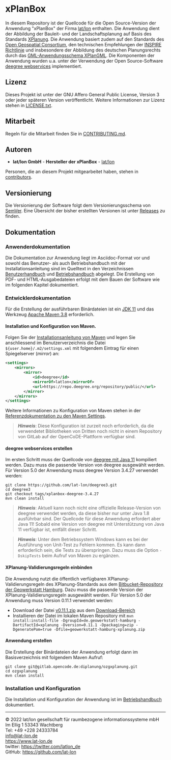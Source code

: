 # xPlanBox

In diesem Repository ist der Quellcode für die Open Source-Version der Anwendung "xPlanBox" der Firma [lat/lon](https://www.lat-lon.de) enthalten. Die Anwendung dient der Abbildung der Bauleit- und der Landschaftsplanung auf Basis des Standards [XPlanung](https://xleitstelle.de/xplanung/ueber_xplanung). Die Anwendung basiert zudem auf den Standards des [Open Geospatial Consortium](https://www.ogc.org/), den technischen Empfehlungen der [INSPIRE Richtlinie](https://inspire.ec.europa.eu/) und insbesondere der Abbildung des deutschen Planungsrechts durch das [GML-Anwendungsschema XPlanGML](https://xleitstelle.de/xplanung/releases-xplanung). Die Komponenten der Anwendung wurden u.a. unter der Verwendung der Open Source-Software [deegree webservices](https://www.deegree.org) implementiert.

## Lizenz

Dieses Projekt ist unter der GNU Affero General Public License, Version 3 oder jeder späteren Version veröffentlicht. Weitere Informationen zur Lizenz stehen in [LICENSE.txt](LICENSE.txt).

## Mitarbeit

Regeln für die Mitarbeit finden Sie in [CONTRIBUTING.md](CONTRIBUTING.md).

## Autoren

* **lat/lon GmbH** - **Hersteller der xPlanBox** - [lat/lon](https://github.com/lat-lon)

Personen, die an diesem Projekt mitgearbeitet haben, stehen in [contributors](CONTRIBUTORS.md).

## Versionierung

Die Versionierung der Software folgt dem Versionierungsschema von [SemVer](http://semver.org/). Eine Übersicht der bisher erstellten Versionen ist unter [Releases](../../releases) zu finden. 

## Dokumentation

### Anwenderdokumentation

Die Dokumentation zur Anwendung liegt im Asciidoc-Format vor und sowohl das Benutzer- als auch Betriebshandbuch mit der Installationsanleitung sind im Quelltext in den Verzeichnissen [Benutzerhandbuch](xplan-documentation/xplan-benutzerhandbuch/src/main/asciidoc) und [Betriebshandbuch](xplan-documentation/xplan-betriebshandbuch/src/main/asciidoc) abgelegt. Die Erstellung von PDF- und HTML-Ausgabedateien erfolgt mit dem Bauen der Software wie im folgenden Kapitel dokumentiert.

### Entwicklerdokumentation

Für die Erstellung der ausführbaren Binärdateien ist ein [JDK 11](https://adoptium.net/?variant=openjdk11&jvmVariant=hotspot) und das Werkzeug [Apache Maven 3.8](https://maven.apache.org/) erforderlich.

#### Installation und Konfiguration von Maven. 

Folgen Sie der [Installationsanleitung von Maven](https://maven.apache.org/install.html) und legen Sie anschliessend im Benutzerverzeichnis die Datei `${user.home}/.m2/settings.xml` mit folgendem Eintrag für einen Spiegelserver (_mirror_) an:
```xml
<settings>
    <mirrors>
        <mirror>
            <id>deegree</id>
            <mirrorOf>latlon</mirrorOf>
            <url>https://repo.deegree.org/repository/public/</url>
        </mirror>
    </mirrors>
</settings>
```
Weitere Informationen zu Konfiguration von Maven stehen in der [Referenzdokumentation zu den Maven Settings](https://maven.apache.org/settings.html).

> **_Hinweis_**: Diese Konfiguration ist zurzeit noch erforderlich, da die verwendetet Bibliotheken von Dritten noch nicht in einem Repository von GitLab auf der OpenCoDE-Plattform verfügbar sind.

#### deegree webservices erstellen

Im ersten Schritt muss der Quellcode von [deegree mit Java 11](https://github.com/lat-lon/deegree3/tree/xplanbox) kompiliert werden. Dazu muss die passende Version von deegree ausgewählt werden. Für Version 5.0 der Anwendung muss deegree Version 3.4.27 verwendet werden:

```shell
git clone https://github.com/lat-lon/deegree3.git
cd deegree3
git checkout tags/xplanbox-deegree-3.4.27
mvn clean install
```
> **_Hinweis_**: Aktuell kann noch nicht eine offizielle Release-Version von deegree verwendet werden, da diese bisher nur unter Java 1.8 ausführbar sind. Der Quellcode für diese Anwendung erfordert aber Java 11! Sobald eine Version von deegree mit Unterstützung von Java 11 verfügbar ist, entfällt dieser Schritt.

> **_Hinweis_**: Unter dem Betriebssystem Windows kann es bei der Ausführung von Unit-Test zu Fehlern kommen. Es kann dann erforderlich sein, die Tests zu überspringen. Dazu muss die Option `-DskipTests` beim Aufruf von Maven zu ergänzen.

#### XPlanung-Validierungsregeln einbinden

Die Anwendung nutzt die öffentlich verfügbaren XPlanung-Validierungsregeln des XPlanung-Standards aus dem [Bitbucket-Repository der Geowerkstatt Hamburg](https://bitbucket.org/geowerkstatt-hamburg/xplanung).
Dazu muss die passende Version der XPlanung-Validierungsregeln ausgewählt werden. Für Version 5.0 der Anwendung muss Version 0.11.1 verwendet werden:

* Download der Datei [v0.11.1.zip](https://bitbucket.org/geowerkstatt-hamburg/xplanung/get/v0.11.1.zip) aus dem [Download-Bereich](https://bitbucket.org/geowerkstatt-hamburg/xplanung/downloads/?tab=tags)
* Installieren der Datei im lokalen Maven Repository mit `mvn install:install-file -DgroupId=de.geowerkstatt-hamburg -DartifactId=xplanung -Dversion=0.11.1 -Dpackaging=zip -DgeneratePom=true -Dfile=geowerkstatt-hamburg-xplanung.zip`

#### Anwendung erstellen

Die Erstellung der Binärdateien der Anwendung erfolgt dann im Basisverzeichnis mit folgendem Maven Aufruf:

```shell
git clone git@gitlab.opencode.de:diplanung/ozgxplanung.git
cd ozgxplanung
mvn clean install
```

### Installation und Konfiguration

Die Installation und Konfiguration der Anwendung ist im [Betriebshandbuch](xplan-documentation/xplan-betriebshandbuch/src/main/asciidoc) dokumentiert.

----
© 2022 lat/lon gesellschaft für raumbezogene informationssysteme mbH  
Im Ellig 1
53343 Wachtberg  
Tel: +49 +228 24333784  
info@lat-lon.de  
https://www.lat-lon.de  
twitter: https://twitter.com/latlon_de  
GitHub: https://github.com/lat-lon